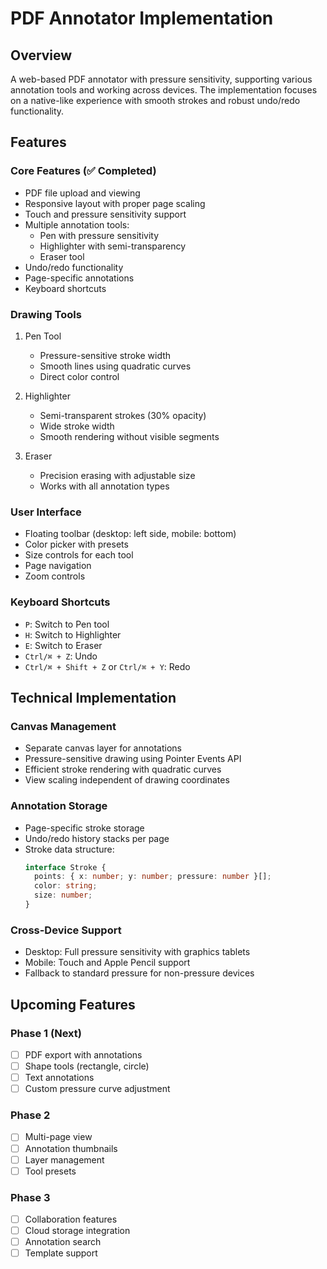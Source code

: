 # PDF Annotator Implementation

## Overview

A web-based PDF annotator with pressure sensitivity, supporting various annotation tools and working across devices. The implementation focuses on a native-like experience with smooth strokes and robust undo/redo functionality.

## Features

### Core Features (✅ Completed)

- PDF file upload and viewing
- Responsive layout with proper page scaling
- Touch and pressure sensitivity support
- Multiple annotation tools:
  - Pen with pressure sensitivity
  - Highlighter with semi-transparency
  - Eraser tool
- Undo/redo functionality
- Page-specific annotations
- Keyboard shortcuts

### Drawing Tools

1. Pen Tool

   - Pressure-sensitive stroke width
   - Smooth lines using quadratic curves
   - Direct color control

2. Highlighter

   - Semi-transparent strokes (30% opacity)
   - Wide stroke width
   - Smooth rendering without visible segments

3. Eraser
   - Precision erasing with adjustable size
   - Works with all annotation types

### User Interface

- Floating toolbar (desktop: left side, mobile: bottom)
- Color picker with presets
- Size controls for each tool
- Page navigation
- Zoom controls

### Keyboard Shortcuts

- `P`: Switch to Pen tool
- `H`: Switch to Highlighter
- `E`: Switch to Eraser
- `Ctrl/⌘ + Z`: Undo
- `Ctrl/⌘ + Shift + Z` or `Ctrl/⌘ + Y`: Redo

## Technical Implementation

### Canvas Management

- Separate canvas layer for annotations
- Pressure-sensitive drawing using Pointer Events API
- Efficient stroke rendering with quadratic curves
- View scaling independent of drawing coordinates

### Annotation Storage

- Page-specific stroke storage
- Undo/redo history stacks per page
- Stroke data structure:
  ```typescript
  interface Stroke {
    points: { x: number; y: number; pressure: number }[];
    color: string;
    size: number;
  }
  ```

### Cross-Device Support

- Desktop: Full pressure sensitivity with graphics tablets
- Mobile: Touch and Apple Pencil support
- Fallback to standard pressure for non-pressure devices

## Upcoming Features

### Phase 1 (Next)

- [ ] PDF export with annotations
- [ ] Shape tools (rectangle, circle)
- [ ] Text annotations
- [ ] Custom pressure curve adjustment

### Phase 2

- [ ] Multi-page view
- [ ] Annotation thumbnails
- [ ] Layer management
- [ ] Tool presets

### Phase 3

- [ ] Collaboration features
- [ ] Cloud storage integration
- [ ] Annotation search
- [ ] Template support
